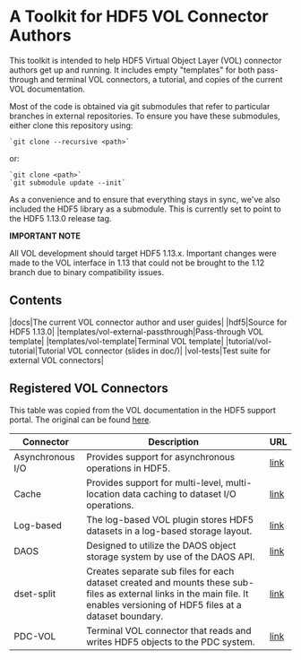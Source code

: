 # A Toolkit for HDF5 VOL Connector Authors

This toolkit is intended to help HDF5 Virtual Object Layer (VOL) connector
authors get up and running. It includes empty "templates" for both pass-through
and terminal VOL connectors, a tutorial, and copies of the current VOL
documentation.

Most of the code is obtained via git submodules that refer to particular
branches in external repositories. To ensure you have these submodules, either
clone this repository using:

    `git clone --recursive <path>`

or:

    `git clone <path>`
    `git submodule update --init`

As a convenience and to ensure that everything stays in sync, we've also
included the HDF5 library as a submodule. This is currently set to point to
the HDF5 1.13.0 release tag.

**IMPORTANT NOTE**

All VOL development should target HDF5 1.13.x. Important changes were made to
the VOL interface in 1.13 that could not be brought to the 1.12 branch due to
binary compatibility issues.

## Contents

|docs|The current VOL connector author and user guides|
|hdf5|Source for HDF5 1.13.0|
|templates/vol-external-passthrough|Pass-through VOL template|
|templates/vol-template|Terminal VOL template|
|tutorial/vol-tutorial|Tutorial VOL connector (slides in doc/)|
|vol-tests|Test suite for external VOL connectors|

## Registered VOL Connectors

This table was copied from the VOL documentation in the HDF5 support portal.
The original can be found [here](https://portal.hdfgroup.org/display/support/Registered+VOL+Connectors).


|Connector|Description|URL|
|---------|-----------|---|
|Asynchronous I/O|Provides support for asynchronous operations in HDF5.|[link](https://github.com/hpc-io/vol-async)|
|Cache|Provides support for multi-level, multi-location data caching to dataset I/O operations.|[link](https://github.com/hpc-io/vol-cache)|
|Log-based|The log-based VOL plugin stores HDF5 datasets in a log-based storage layout.|[link](https://github.com/DataLib-ECP/vol-log-based)|
|DAOS|Designed to utilize the DAOS object storage system by use of the DAOS API.|[link](https://github.com/HDFGroup/vol-daos)|
|dset-split|Creates separate sub files for each dataset created and mounts these sub-files as external links in the main file. It enables versioning of HDF5 files at a dataset boundary.|[link](https://github.com/hpc-io/vol-dset-split)|
|PDC-VOL|Terminal VOL connector that reads and writes HDF5 objects to the PDC system.|[link](https://github.com/hpc-io/vol-pdc)|

